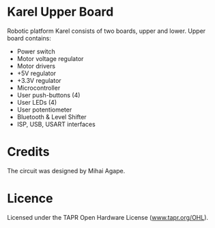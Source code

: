 Karel Upper Board
=======
Robotic platform Karel consists of two boards, upper and lower. Upper board contains:
-	Power switch
-	Motor voltage regulator
-	Motor drivers
-	+5V regulator
-	+3.3V regulator
-	Microcontroller
-	User push-buttons (4)
-	User LEDs (4)
-	User potentiometer
-	Bluetooth & Level Shifter
-	ISP, USB, USART interfaces


Credits
=======
The circuit was designed by Mihai Agape.


Licence
=======
Licensed under the TAPR Open Hardware License (www.tapr.org/OHL).
